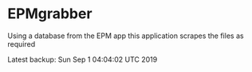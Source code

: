 # EPMgrabber
Using a database from the EPM app this application scrapes the files as required


Latest backup: Sun Sep 1 04:04:02 UTC 2019
